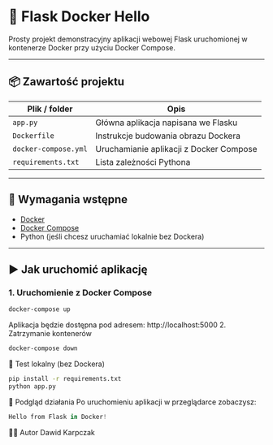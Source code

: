 # 🚀 Flask Docker Hello

Prosty projekt demonstracyjny aplikacji webowej Flask uruchomionej w kontenerze Docker przy użyciu Docker Compose.

---

## 📦 Zawartość projektu

| Plik / folder        | Opis                                         |
|----------------------|----------------------------------------------|
| `app.py`             | Główna aplikacja napisana we Flasku         |
| `Dockerfile`         | Instrukcje budowania obrazu Dockera         |
| `docker-compose.yml` | Uruchamianie aplikacji z Docker Compose     |
| `requirements.txt`   | Lista zależności Pythona                     |

---

## 🔧 Wymagania wstępne

- [Docker](https://www.docker.com/)
- [Docker Compose](https://docs.docker.com/compose/)
- Python (jeśli chcesz uruchamiać lokalnie bez Dockera)

---

## ▶️ Jak uruchomić aplikację

### 1. Uruchomienie z Docker Compose

```bash
docker-compose up
```
Aplikacja będzie dostępna pod adresem:
http://localhost:5000
2. Zatrzymanie kontenerów
```bash
docker-compose down
```
🧪 Test lokalny (bez Dockera)
```bash
pip install -r requirements.txt
python app.py
```
📸 Podgląd działania
Po uruchomieniu aplikacji w przeglądarce zobaczysz:

```csharp
Hello from Flask in Docker!
```

👨‍💻 Autor
Dawid Karpczak
